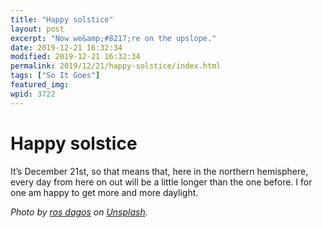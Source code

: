 ```yaml
---
title: "Happy solstice"
layout: post
excerpt: "Now we&amp;#8217;re on the upslope."
date: 2019-12-21 16:32:34
modified: 2019-12-21 16:32:34
permalink: 2019/12/21/happy-solstice/index.html
tags: ["So It Goes"]
featured_img: 
wpid: 3722
---
```


# Happy solstice

It’s December 21st, so that means that, here in the northern hemisphere, every day from here on out will be a little longer than the one before. I for one am happy to get more and more daylight.

*Photo by [ros dagos](https://unsplash.com/@zinga01?utm_source=unsplash&utm_medium=referral&utm_content=creditCopyText) on [Unsplash](https://unsplash.com/@zinga01?utm_source=unsplash&utm_medium=referral&utm_content=creditCopyText).*